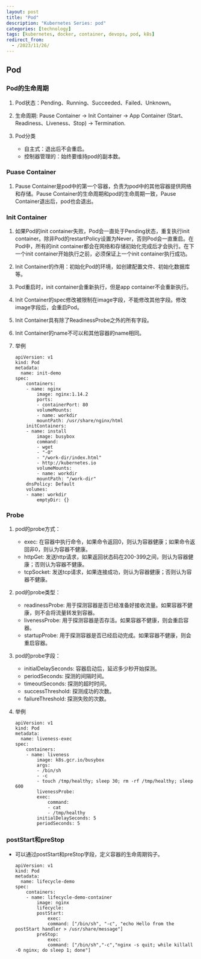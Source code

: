 ```yaml
---
layout: post
title: "Pod"
description: "Kubernetes Series: pod"
categories: [technology]
tags: [kubernetes, docker, container, devops, pod, k8s]
redirect_from:
  - /2023/11/26/
---
```


## Pod

### Pod的生命周期

1. Pod状态：Pending、Running、Succeeded、Failed、Unknown。

2. 生命周期: Pause Container -> Init Container -> App Container (Start、Readiness、Liveness、Stop) -> Termination.

3. Pod分类

    - 自主式：退出后不会重启。
    - 控制器管理的：始终要维持pod的副本数。

### Puase Container

1. Pause Container是pod中的第一个容器，负责为pod中的其他容器提供网络和存储。Pause Container的生命周期和pod的生命周期一致，Pause Container退出后，pod也会退出。

### Init Container

1. 如果Pod的init container失败，Pod会一直处于Pending状态，重复执行init container。除非Pod的restartPolicy设置为Never，否则Pod会一直重启。在Pod中，所有的init container都会在网络和存储初始化完成后才会执行。在下一个init container开始执行之前，必须保证上一个init container执行成功。

2. Init Container的作用：初始化Pod的环境，如创建配置文件、初始化数据库等。

3. Pod重启时，init container会重新执行，但是app container不会重新执行。

4. Init Container的spec修改被限制在image字段，不能修改其他字段。修改image字段后，会重启Pod。

5. Init Container具有除了ReadinessProbe之外的所有字段。

6. Init Container的name不可以和其他容器的name相同。

7. 举例
    ```
    apiVersion: v1
    kind: Pod
    metadata:
      name: init-demo
    spec:
        containers:
        - name: nginx
            image: nginx:1.14.2
            ports:
            - containerPort: 80
            volumeMounts:
            - name: workdir
            mountPath: /usr/share/nginx/html
        initContainers:
        - name: install
            image: busybox
            command:
            - wget
            - "-O"
            - "/work-dir/index.html"
            - http://kubernetes.io
            volumeMounts:
            - name: workdir
            mountPath: "/work-dir"
        dnsPolicy: Default
        volumes:
        - name: workdir
            emptyDir: {}
    ```

### Probe

1. pod的probe方式：

    - exec: 在容器中执行命令，如果命令返回0，则认为容器健康；如果命令返回非0，则认为容器不健康。
    - httpGet: 发送http请求，如果返回状态码在200-399之间，则认为容器健康；否则认为容器不健康。
    - tcpSocket: 发送tcp请求，如果连接成功，则认为容器健康；否则认为容器不健康。

2. pod的probe类型：

    - readinessProbe: 用于探测容器是否已经准备好接收流量。如果容器不健康，则不会将流量转发到容器。
    - livenessProbe: 用于探测容器是否存活。如果容器不健康，则会重启容器。
    - startupProbe: 用于探测容器是否已经启动完成。如果容器不健康，则会重启容器。

3. pod的probe字段：

    - initialDelaySeconds: 容器启动后，延迟多少秒开始探测。
    - periodSeconds: 探测的间隔时间。
    - timeoutSeconds: 探测的超时时间。
    - successThreshold: 探测成功的次数。
    - failureThreshold: 探测失败的次数。

4. 举例
    ```
    apiVersion: v1
    kind: Pod
    metadata:
      name: liveness-exec
    spec:
        containers:
        - name: liveness
            image: k8s.gcr.io/busybox
            args:
            - /bin/sh
            - -c
            - touch /tmp/healthy; sleep 30; rm -rf /tmp/healthy; sleep 600
            livenessProbe:
            exec:
                command:
                - cat
                - /tmp/healthy
            initialDelaySeconds: 5
            periodSeconds: 5
    ```

### postStart和preStop

- 可以通过postStart和preStop字段，定义容器的生命周期钩子。

    ```
    apiVersion: v1
    kind: Pod
    metadata:
      name: lifecycle-demo
    spec:
        containers:
        - name: lifecycle-demo-container
            image: nginx
            lifecycle:
            postStart:
                exec:
                command: ["/bin/sh", "-c", "echo Hello from the postStart handler > /usr/share/message"]
            preStop:
                exec:
                command: ["/bin/sh","-c","nginx -s quit; while killall -0 nginx; do sleep 1; done"]
    ```
